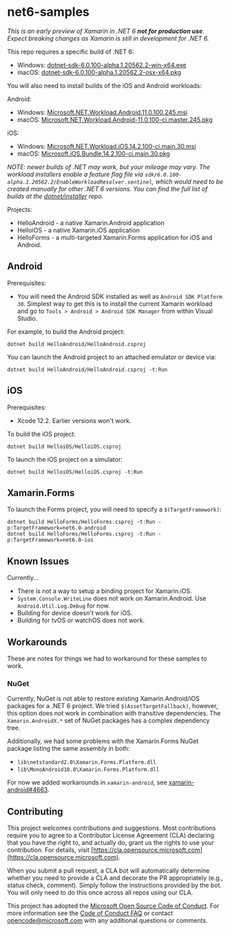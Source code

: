 # net6-samples

_This is an *early* preview of Xamarin in .NET 6 **not for production use**. Expect breaking changes as Xamarin is still in development for .NET 6._

This repo requires a specific build of .NET 6:

* Windows: [dotnet-sdk-6.0.100-alpha.1.20562.2-win-x64.exe](https://dotnetcli.azureedge.net/dotnet/Sdk/6.0.100-alpha.1.20562.2/dotnet-sdk-6.0.100-alpha.1.20562.2-win-x64.exe)
* macOS: [dotnet-sdk-6.0.100-alpha.1.20562.2-osx-x64.pkg](https://dotnetcli.azureedge.net/dotnet/Sdk/6.0.100-alpha.1.20562.2/dotnet-sdk-6.0.100-alpha.1.20562.2-osx-x64.pkg)

You will also need to install builds of the iOS and Android workloads:

Android:
* Windows: [Microsoft.NET.Workload.Android.11.0.100.245.msi](https://dl.internalx.com/vsts-devdiv/Xamarin.Android/public/net6/4241621/master/6e3e3831afa958ab8126e268f7a128321f75dbd6/Microsoft.NET.Workload.Android.11.0.100.245.msi)
* macOS: [Microsoft.NET.Workload.Android-11.0.100-ci.master.245.pkg](https://dl.internalx.com/vsts-devdiv/Xamarin.Android/public/net6/4241621/master/6e3e3831afa958ab8126e268f7a128321f75dbd6/Microsoft.NET.Workload.Android-11.0.100-ci.master.245.pkg)

iOS:

* Windows: [Microsoft.NET.Workload.iOS.14.2.100-ci.main.30.msi](https://bosstoragemirror.blob.core.windows.net/wrench/jenkins/main/3174e94a178c41cae0a51fa296e52f711957c14a/543/package/Microsoft.NET.Workload.iOS.14.2.100-ci.main.30.msi)
* macOS: [Microsoft.iOS.Bundle.14.2.100-ci.main.30.pkg](https://bosstoragemirror.blob.core.windows.net/wrench/jenkins/main/3174e94a178c41cae0a51fa296e52f711957c14a/543/package/Microsoft.iOS.Bundle.14.2.100-ci.main.30.pkg)

_NOTE: newer builds of .NET *may* work, but your mileage may vary.
The workload installers enable a feature flag file via
`sdk/6.0.100-alpha.1.20562.2/EnableWorkloadResolver.sentinel`, which would
need to be created manually for other .NET 6 versions. You can find
the full list of builds at the [dotnet/installer][dotnet/installer]
repo._

Projects:

* HelloAndroid - a native Xamarin.Android application
* HelloiOS - a native Xamarin.iOS application
* HelloForms - a multi-targeted Xamarin.Forms application for iOS and Android.

[dotnet/installer]: https://github.com/dotnet/installer#installers-and-binaries

## Android

Prerequisites:

* You will need the Android SDK installed as well as `Android SDK Platform 30`. Simplest way to get this is to install the current Xamarin workload and go to `Tools > Android > Android SDK Manager` from within Visual Studio.

For example, to build the Android project:

    dotnet build HelloAndroid/HelloAndroid.csproj

You can launch the Android project to an attached emulator or device via:

    dotnet build HelloAndroid/HelloAndroid.csproj -t:Run

## iOS

Prerequisites:

* Xcode 12.2. Earlier versions won't work.

To build the iOS project:

    dotnet build HelloiOS/HelloiOS.csproj

To launch the iOS project on a simulator:

    dotnet build HelloiOS/HelloiOS.csproj -t:Run

## Xamarin.Forms

To launch the Forms project, you will need to specify a `$(TargetFramework)`:

    dotnet build HelloForms/HelloForms.csproj -t:Run -p:TargetFramework=net6.0-android
    dotnet build HelloForms/HelloForms.csproj -t:Run -p:TargetFramework=net6.0-ios

## Known Issues

Currently...

* There is not a way to setup a binding project for Xamarin.iOS.
* `System.Console.WriteLine` does not work on Xamarin.Android. Use
  `Android.Util.Log.Debug` for now.
* Building for device doesn't work for iOS.
* Building for tvOS or watchOS does not work.

## Workarounds

These are notes for things we had to workaround for these samples to work.

### NuGet

Currently, NuGet is not able to restore existing Xamarin.Android/iOS
packages for a .NET 6 project. We tried `$(AssetTargetFallback)`,
however, this option does not work in combination with transitive
dependencies. The `Xamarin.AndroidX.*` set of NuGet packages has a
complex dependency tree.

Additionally, we had some problems with the Xamarin.Forms NuGet
package listing the same assembly in both:

* `lib\netstandard2.0\Xamarin.Forms.Platform.dll`
* `lib\MonoAndroid10.0\Xamarin.Forms.Platform.dll`

For now we added workarounds in `xamarin-android`, see
[xamarin-android#4663](https://github.com/xamarin/xamarin-android/pull/4663).

## Contributing

This project welcomes contributions and suggestions.  Most contributions require you to agree to a
Contributor License Agreement (CLA) declaring that you have the right to, and actually do, grant us
the rights to use your contribution. For details, visit [https://cla.opensource.microsoft.com](https://cla.opensource.microsoft.com).

When you submit a pull request, a CLA bot will automatically determine whether you need to provide
a CLA and decorate the PR appropriately (e.g., status check, comment). Simply follow the instructions
provided by the bot. You will only need to do this once across all repos using our CLA.

This project has adopted the [Microsoft Open Source Code of Conduct](https://opensource.microsoft.com/codeofconduct/).
For more information see the [Code of Conduct FAQ](https://opensource.microsoft.com/codeofconduct/faq/) or
contact [opencode@microsoft.com](mailto:opencode@microsoft.com) with any additional questions or comments.
